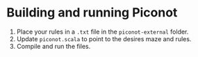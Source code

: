 # Building and running Piconot

1. Place your rules in a `.txt` file in the `piconot-external` folder.
2. Update `piconot.scala` to point to the desires maze and rules.
3. Compile and run the files.
